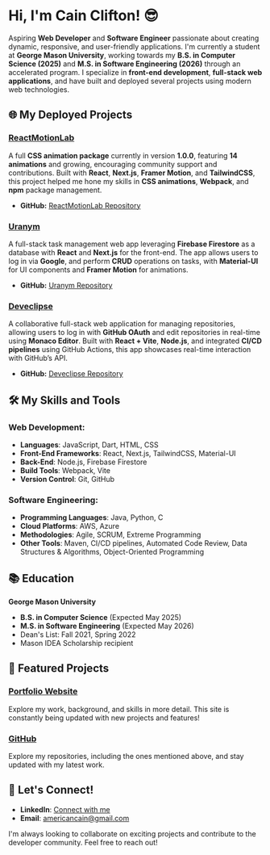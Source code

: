 # Hi, I'm Cain Clifton! 😎

Aspiring **Web Developer** and **Software Engineer** passionate about creating dynamic, responsive, and user-friendly applications. I'm currently a student at **George Mason University**, working towards my **B.S. in Computer Science (2025)** and **M.S. in Software Engineering (2026)** through an accelerated program. I specialize in **front-end development**, **full-stack web applications**, and have built and deployed several projects using modern web technologies.

## 🌐 My Deployed Projects

### [ReactMotionLab](https://reactmotionlab.com) 
A full **CSS animation package** currently in version **1.0.0**, featuring **14 animations** and growing, encouraging community support and contributions. Built with **React**, **Next.js**, **Framer Motion**, and **TailwindCSS**, this project helped me hone my skills in **CSS animations**, **Webpack**, and **npm** package management.

- **GitHub:** [ReactMotionLab Repository](https://github.com/kodiakcain/reactmotionlab)

### [Uranym](https://uranym.com) 
A full-stack task management web app leveraging **Firebase Firestore** as a database with **React** and **Next.js** for the front-end. The app allows users to log in via **Google**, and perform **CRUD** operations on tasks, with **Material-UI** for UI components and **Framer Motion** for animations.

- **GitHub:** [Uranym Repository](https://github.com/kodiakcain/uranym)

### [Deveclipse](https://deveclipse.com) 
A collaborative full-stack web application for managing repositories, allowing users to log in with **GitHub OAuth** and edit repositories in real-time using **Monaco Editor**. Built with **React + Vite**, **Node.js**, and integrated **CI/CD pipelines** using GitHub Actions, this app showcases real-time interaction with GitHub’s API.

- **GitHub:** [Deveclipse Repository](https://github.com/kodiakcain/deveclipse)

## 🛠 My Skills and Tools

### Web Development:
- **Languages**: JavaScript, Dart, HTML, CSS
- **Front-End Frameworks**: React, Next.js, TailwindCSS, Material-UI
- **Back-End**: Node.js, Firebase Firestore
- **Build Tools**: Webpack, Vite
- **Version Control**: Git, GitHub

### Software Engineering:
- **Programming Languages**: Java, Python, C
- **Cloud Platforms**: AWS, Azure
- **Methodologies**: Agile, SCRUM, Extreme Programming
- **Other Tools**: Maven, CI/CD pipelines, Automated Code Review, Data Structures & Algorithms, Object-Oriented Programming

## 📚 Education

**George Mason University**  
- **B.S. in Computer Science** (Expected May 2025)  
- **M.S. in Software Engineering** (Expected May 2026)  
- Dean's List: Fall 2021, Spring 2022  
- Mason IDEA Scholarship recipient

## 🌟 Featured Projects

### [Portfolio Website](https://cain-clifton.com)
Explore my work, background, and skills in more detail. This site is constantly being updated with new projects and features!

### [GitHub](https://github.com/kodiakcain)
Explore my repositories, including the ones mentioned above, and stay updated with my latest work.

## 🤝 Let's Connect!

- **LinkedIn**: [Connect with me](https://www.linkedin.com/in/cain-clifton)
- **Email**: [americancain@gmail.com](mailto:americancain@gmail.com)

I'm always looking to collaborate on exciting projects and contribute to the developer community. Feel free to reach out!
